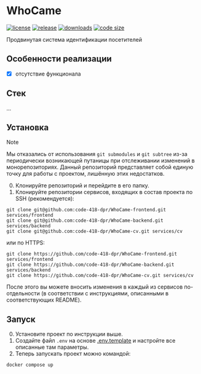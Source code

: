 # WhoCame

[![license](https://img.shields.io/github/license/code-418-dpr/WhoCame)](https://opensource.org/licenses/MIT)
[![release](https://img.shields.io/github/v/release/code-418-dpr/WhoCame?include_prereleases)](https://github.com/code-418-dpr/WhoCame/releases)
[![downloads](https://img.shields.io/github/downloads/code-418-dpr/WhoCame/total)](https://github.com/code-418-dpr/WhoCame/releases)
[![code size](https://img.shields.io/github/languages/code-size/code-418-dpr/WhoCame.svg)](https://github.com/code-418-dpr/WhoCame)

Продвинутая система идентификации посетителей

## Особенности реализации

- [x] отсутствие функционала

## Стек

...

## Установка

> [!NOTE]
> Мы отказались от использования `git submodules` и `git subtree` из-за периодически возникающей путаницы при
> отслеживании изменений в монорепозиториях. Данный репозиторий представляет собой единую точку для работы с проектом,
> лишённую этих недостатков.

0. Клонируйте репозиторий и перейдите в его папку.
1. Клонируйте репозитории сервисов, входящих в состав проекта по SSH (рекомендуется):

```shell
git clone git@github.com:code-418-dpr/WhoCame-frontend.git services/frontend
git clone git@github.com:code-418-dpr/WhoCame-backend.git services/backend
git clone git@github.com:code-418-dpr/WhoCame-cv.git services/cv
```

или по HTTPS:

```shell
git clone https://github.com/code-418-dpr/WhoCame-frontend.git services/frontend
git clone https://github.com/code-418-dpr/WhoCame-backend.git services/backend
git clone https://github.com/code-418-dpr/WhoCame-cv.git services/cv
```

После этого вы можете вносить изменения в каждый из сервисов по-отдельности (в соответствии с инструкциями, описанными в
соответствующих README).

## Запуск

0. Установите проект по инструкции выше.
1. Создайте файл `.env` на основе [.env.template](.env.template) и настройте все описанные там параметры.
2. Теперь запускать проект можно командой:

```shell
docker compose up
```
